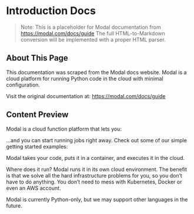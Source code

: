 # Introduction Docs

> Note: This is a placeholder for Modal documentation from https://modal.com/docs/guide
> The full HTML-to-Markdown conversion will be implemented with a proper HTML parser.

## About This Page

This documentation was scraped from the Modal docs website. Modal is a cloud platform for running Python code in the cloud with minimal configuration.

Visit the original documentation at: https://modal.com/docs/guide

## Content Preview

Modal is a cloud function platform that lets you:

…and you can start running jobs right away. Check out some of our simple getting started examples:

Modal takes your code, puts it in a container, and executes it in the cloud.

Where does it run? Modal runs it in its own cloud environment. The benefit is
that we solve all the hard infrastructure problems for you, so you don’t have to
do anything. You don’t need to mess with Kubernetes, Docker or even an AWS
account.

Modal is currently Python-only, but we may support other languages in the
future.

